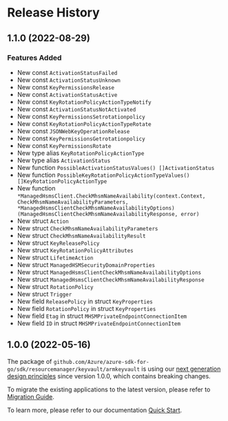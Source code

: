 # Release History

## 1.1.0 (2022-08-29)
### Features Added

- New const `ActivationStatusFailed`
- New const `ActivationStatusUnknown`
- New const `KeyPermissionsRelease`
- New const `ActivationStatusActive`
- New const `KeyRotationPolicyActionTypeNotify`
- New const `ActivationStatusNotActivated`
- New const `KeyPermissionsSetrotationpolicy`
- New const `KeyRotationPolicyActionTypeRotate`
- New const `JSONWebKeyOperationRelease`
- New const `KeyPermissionsGetrotationpolicy`
- New const `KeyPermissionsRotate`
- New type alias `KeyRotationPolicyActionType`
- New type alias `ActivationStatus`
- New function `PossibleActivationStatusValues() []ActivationStatus`
- New function `PossibleKeyRotationPolicyActionTypeValues() []KeyRotationPolicyActionType`
- New function `*ManagedHsmsClient.CheckMhsmNameAvailability(context.Context, CheckMhsmNameAvailabilityParameters, *ManagedHsmsClientCheckMhsmNameAvailabilityOptions) (ManagedHsmsClientCheckMhsmNameAvailabilityResponse, error)`
- New struct `Action`
- New struct `CheckMhsmNameAvailabilityParameters`
- New struct `CheckMhsmNameAvailabilityResult`
- New struct `KeyReleasePolicy`
- New struct `KeyRotationPolicyAttributes`
- New struct `LifetimeAction`
- New struct `ManagedHSMSecurityDomainProperties`
- New struct `ManagedHsmsClientCheckMhsmNameAvailabilityOptions`
- New struct `ManagedHsmsClientCheckMhsmNameAvailabilityResponse`
- New struct `RotationPolicy`
- New struct `Trigger`
- New field `ReleasePolicy` in struct `KeyProperties`
- New field `RotationPolicy` in struct `KeyProperties`
- New field `Etag` in struct `MHSMPrivateEndpointConnectionItem`
- New field `ID` in struct `MHSMPrivateEndpointConnectionItem`


## 1.0.0 (2022-05-16)

The package of `github.com/Azure/azure-sdk-for-go/sdk/resourcemanager/keyvault/armkeyvault` is using our [next generation design principles](https://azure.github.io/azure-sdk/general_introduction.html) since version 1.0.0, which contains breaking changes.

To migrate the existing applications to the latest version, please refer to [Migration Guide](https://aka.ms/azsdk/go/mgmt/migration).

To learn more, please refer to our documentation [Quick Start](https://aka.ms/azsdk/go/mgmt).